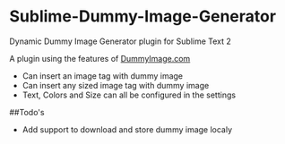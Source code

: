 Sublime-Dummy-Image-Generator
=============================

Dynamic Dummy Image Generator plugin for Sublime Text 2

A plugin using the features of [DummyImage.com](http://dummyimage.com)
* Can insert an image tag with dummy image
* Can insert any sized image tag with dummy image
* Text, Colors and Size can all be configured in the settings

##Todo's
* Add support to download and store dummy image localy